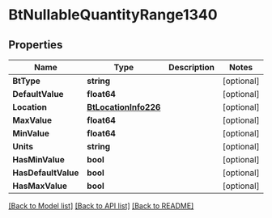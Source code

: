 # BtNullableQuantityRange1340

## Properties

Name | Type | Description | Notes
------------ | ------------- | ------------- | -------------
**BtType** | **string** |  | [optional] 
**DefaultValue** | **float64** |  | [optional] 
**Location** | [**BtLocationInfo226**](BTLocationInfo-226.md) |  | [optional] 
**MaxValue** | **float64** |  | [optional] 
**MinValue** | **float64** |  | [optional] 
**Units** | **string** |  | [optional] 
**HasMinValue** | **bool** |  | [optional] 
**HasDefaultValue** | **bool** |  | [optional] 
**HasMaxValue** | **bool** |  | [optional] 

[[Back to Model list]](../README.md#documentation-for-models) [[Back to API list]](../README.md#documentation-for-api-endpoints) [[Back to README]](../README.md)


